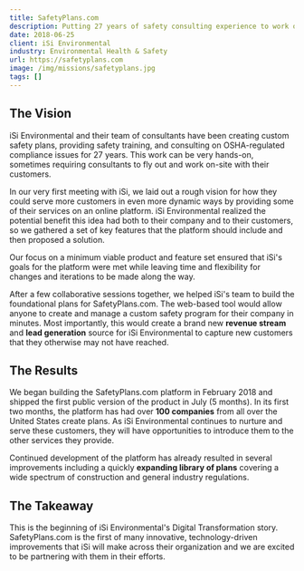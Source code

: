 ```yaml
---
title: SafetyPlans.com
description: Putting 27 years of safety consulting experience to work online, through an always-on web platform.
date: 2018-06-25
client: iSi Environmental
industry: Environmental Health & Safety
url: https://safetyplans.com
image: /img/missions/safetyplans.jpg
tags: []
---
```


## The Vision

iSi Environmental and their team of consultants have been creating custom safety plans, providing safety training, and consulting on OSHA-regulated compliance issues for 27 years. This work can be very hands-on, sometimes requiring consultants to fly out and work on-site with their customers.

In our very first meeting with iSi, we laid out a rough vision for how they could serve more customers in even more dynamic ways by providing some of their services on an online platform. iSi Environmental realized the potential benefit this idea had both to their company and to their customers, so we gathered a set of key features that the platform should include and then proposed a solution.

Our focus on a minimum viable product and feature set ensured that iSi's goals for the platform were met while leaving time and flexibility for changes and iterations to be made along the way.

After a few collaborative sessions together, we helped iSi's team to build the foundational plans for SafetyPlans.com. The web-based tool would allow anyone to create and manage a custom safety program for their company in minutes. Most importantly, this would create a brand new **revenue stream** and **lead generation** source for iSi Environmental to capture new customers that they otherwise may not have reached.

## The Results

We began building the SafetyPlans.com platform in February 2018 and shipped the first public version of the product in July (5 months). In its first two months, the platform has had over **100 companies** from all over the United States create plans. As iSi Environmental continues to nurture and serve these customers, they will have opportunities to introduce them to the other services they provide.

Continued development of the platform has already resulted in several improvements including a quickly **expanding library of plans** covering a wide spectrum of construction and general industry regulations.

## The Takeaway

This is the beginning of iSi Environmental's Digital Transformation story. SafetyPlans.com is the first of many innovative, technology-driven improvements that iSi will make across their organization and we are excited to be partnering with them in their efforts.
